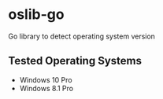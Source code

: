 # oslib-go

Go library to detect operating system version

## Tested Operating Systems

- Windows 10 Pro
- Windows 8.1 Pro
